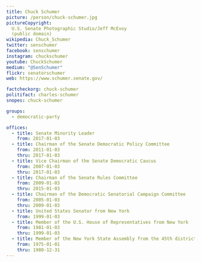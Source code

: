 ```yaml
---
title: Chuck Schumer
picture: /person/chuck-schumer.jpg
pictureCopyright:
  U.S. Senate Photographic Studio/Jeff McEvoy
  (public domain)
wikipedia: Chuck_Schumer
twitter: senschumer
facebook: senschumer
instagram: chuckschumer
youtube: ChuckSchumer
medium: "@SenSchumer"
flickr: senatorschumer
web: https://www.schumer.senate.gov/

factcheckorg: chuck-schumer
politifact: charles-schumer
snopes: chuck-schumer

groups:
  - democratic-party

offices:
  - title: Senate Minority Leader
    from: 2017-01-03
  - title: Chairman of the Senate Democratic Policy Committee
    from: 2011-01-03
    thru: 2017-01-03
  - title: Vice Chairman of the Senate Democratic Caucus
    from: 2007-01-03
    thru: 2017-01-03
  - title: Chairman of the Senate Rules Committee
    from: 2009-01-03
    thru: 2015-01-03
  - title: Chairman of the Democratic Senatorial Campaign Committee
    from: 2005-01-03
    thru: 2009-01-03
  - title: United States Senator from New York
    from: 1999-01-03
  - title: Member of the U.S. House of Representatives from New York
    from: 1981-01-03
    thru: 1999-01-03
  - title: Member of the New York State Assembly from the 45th district
    from: 1975-01-01
    thru: 1980-12-31
---
```

